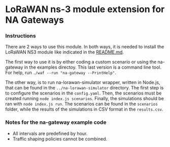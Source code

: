 # LoRaWAN ns-3 module extension for NA Gateways #

### Instructions

There are 2 ways to use this module. In both ways, it is needed to install the LoRaWAN NS3 module like indicated in the [README.md](./README.md).

The first way to use it is by either coding a custom scenario or using the na-gateway in the examples directoy. This last version is a command line tool. For help, run `./waf --run "na-gateway --PrintHelp"`.

The other way, is to run na-lorawan-simulator wrapper, written in Node.js, that can be found in the `../na-lorawan-simulator` directory. The first step is to configure the scenarios in the `config.yaml`. Then, the scenarios must be created running `node index.js scenarios`. Finally, the simulations should be ran with `node index.js run`. The scenarios can be found in the `scenarios` folder, while the results of the simulations in CSV format in the `results.csv`.

### Notes for the na-gateway example code

* All intervals are predefined by hour.
* Traffic shaping policies cannot be combined. 
